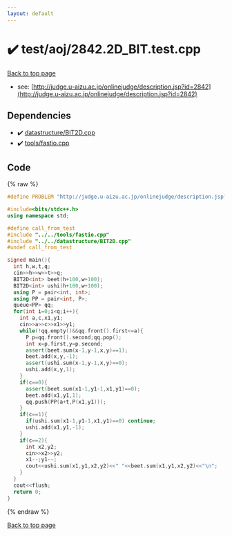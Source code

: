 ```yaml
---
layout: default
---
```


<!-- mathjax config similar to math.stackexchange -->
<script type="text/javascript" async
  src="https://cdnjs.cloudflare.com/ajax/libs/mathjax/2.7.5/MathJax.js?config=TeX-MML-AM_CHTML">
</script>
<script type="text/x-mathjax-config">
  MathJax.Hub.Config({
    TeX: { equationNumbers: { autoNumber: "AMS" }},
    tex2jax: {
      inlineMath: [ ['$','$'] ],
      processEscapes: true
    },
    "HTML-CSS": { matchFontHeight: false },
    displayAlign: "left",
    displayIndent: "2em"
  });
</script>

<script type="text/javascript" src="https://cdnjs.cloudflare.com/ajax/libs/jquery/3.4.1/jquery.min.js"></script>
<script src="https://cdn.jsdelivr.net/npm/jquery-balloon-js@1.1.2/jquery.balloon.min.js" integrity="sha256-ZEYs9VrgAeNuPvs15E39OsyOJaIkXEEt10fzxJ20+2I=" crossorigin="anonymous"></script>
<script type="text/javascript" src="../../../assets/js/copy-button.js"></script>
<link rel="stylesheet" href="../../../assets/css/copy-button.css" />


# :heavy_check_mark: test/aoj/2842.2D_BIT.test.cpp


[Back to top page](../../../index.html)

* see: [http://judge.u-aizu.ac.jp/onlinejudge/description.jsp?id=2842](http://judge.u-aizu.ac.jp/onlinejudge/description.jsp?id=2842)


## Dependencies
* :heavy_check_mark: [datastructure/BIT2D.cpp](../../../library/datastructure/BIT2D.cpp.html)
* :heavy_check_mark: [tools/fastio.cpp](../../../library/tools/fastio.cpp.html)


## Code
{% raw %}
```cpp
#define PROBLEM "http://judge.u-aizu.ac.jp/onlinejudge/description.jsp?id=2842"

#include<bits/stdc++.h>
using namespace std;

#define call_from_test
#include "../../tools/fastio.cpp"
#include "../../datastructure/BIT2D.cpp"
#undef call_from_test

signed main(){
  int h,w,t,q;
  cin>>h>>w>>t>>q;
  BIT2D<int> beet(h+100,w+100);
  BIT2D<int> ushi(h+100,w+100);
  using P = pair<int, int>;
  using PP = pair<int, P>;
  queue<PP> qq;
  for(int i=0;i<q;i++){
    int a,c,x1,y1;
    cin>>a>>c>>x1>>y1;
    while(!qq.empty()&&qq.front().first<=a){
      P p=qq.front().second;qq.pop();
      int x=p.first,y=p.second;
      assert(beet.sum(x-1,y-1,x,y)==1);
      beet.add(x,y,-1);
      assert(ushi.sum(x-1,y-1,x,y)==0);
      ushi.add(x,y,1);
    }
    if(c==0){
      assert(beet.sum(x1-1,y1-1,x1,y1)==0);
      beet.add(x1,y1,1);
      qq.push(PP(a+t,P(x1,y1)));
    }
    if(c==1){
      if(ushi.sum(x1-1,y1-1,x1,y1)==0) continue;
      ushi.add(x1,y1,-1);
    }
    if(c==2){
      int x2,y2;
      cin>>x2>>y2;
      x1--;y1--;
      cout<<ushi.sum(x1,y1,x2,y2)<<" "<<beet.sum(x1,y1,x2,y2)<<"\n";
    }
  }
  cout<<flush;
  return 0;
}

```
{% endraw %}

[Back to top page](../../../index.html)

